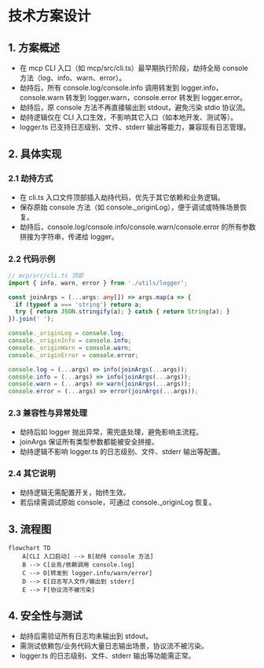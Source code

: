# 技术方案设计

## 1. 方案概述

- 在 mcp CLI 入口（如 mcp/src/cli.ts）最早期执行阶段，劫持全局 console 方法（log、info、warn、error）。
- 劫持后，所有 console.log/console.info 调用转发到 logger.info，console.warn 转发到 logger.warn，console.error 转发到 logger.error。
- 劫持后，原 console 方法不再直接输出到 stdout，避免污染 stdio 协议流。
- 劫持逻辑仅在 CLI 入口生效，不影响其它入口（如本地开发、测试等）。
- logger.ts 已支持日志级别、文件、stderr 输出等能力，兼容现有日志管理。

## 2. 具体实现

### 2.1 劫持方式

- 在 cli.ts 入口文件顶部插入劫持代码，优先于其它依赖和业务逻辑。
- 保存原始 console 方法（如 console._originLog），便于调试或特殊场景恢复。
- 劫持后，console.log/console.info/console.warn/console.error 的所有参数拼接为字符串，传递给 logger。

### 2.2 代码示例

```ts
// mcp/src/cli.ts 顶部
import { info, warn, error } from './utils/logger';

const joinArgs = (...args: any[]) => args.map(a => {
  if (typeof a === 'string') return a;
  try { return JSON.stringify(a); } catch { return String(a); }
}).join(' ');

console._originLog = console.log;
console._originInfo = console.info;
console._originWarn = console.warn;
console._originError = console.error;

console.log = (...args) => info(joinArgs(...args));
console.info = (...args) => info(joinArgs(...args));
console.warn = (...args) => warn(joinArgs(...args));
console.error = (...args) => error(joinArgs(...args));
```

### 2.3 兼容性与异常处理

- 劫持后如 logger 抛出异常，需兜底处理，避免影响主流程。
- joinArgs 保证所有类型参数都能被安全拼接。
- 劫持逻辑不影响 logger.ts 的日志级别、文件、stderr 输出等配置。

### 2.4 其它说明

- 劫持逻辑无需配置开关，始终生效。
- 若后续需调试原始 console，可通过 console._originLog 恢复。

## 3. 流程图

```mermaid
flowchart TD
    A[CLI 入口启动] --> B[劫持 console 方法]
    B --> C[业务/依赖调用 console.log]
    C --> D[转发到 logger.info/warn/error]
    D --> E[日志写入文件/输出到 stderr]
    E --> F[协议流不被污染]
```

## 4. 安全性与测试

- 劫持后需验证所有日志均未输出到 stdout。
- 需测试依赖包/业务代码大量日志输出场景，协议流不被污染。
- logger.ts 的日志级别、文件、stderr 输出等功能需正常。 